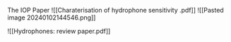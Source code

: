 The IOP Paper ![[Charaterisation of hydrophone sensitivity .pdf]]
![[Pasted image 20240102144546.png]]

![[Hydrophones: review paper.pdf]]
